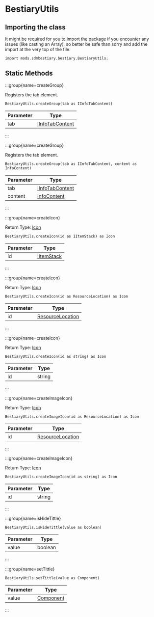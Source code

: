 # BestiaryUtils

## Importing the class

It might be required for you to import the package if you encounter any issues (like casting an Array), so better be safe than sorry and add the import at the very top of the file.
```zenscript
import mods.sdmbestiary.bestiary.BestiaryUtils;
```


## Static Methods

:::group{name=createGroup}

Registers the tab element.

```zenscript
BestiaryUtils.createGroup(tab as IInfoTabContent)
```

| Parameter |                                   Type                                    |
|-----------|---------------------------------------------------------------------------|
| tab       | [IInfoTabContent](/mods/sdmbestiary/bestiary/api/content/IInfoTabContent) |


:::

:::group{name=createGroup}

Registers the tab element.

```zenscript
BestiaryUtils.createGroup(tab as IInfoTabContent, content as InfoContent)
```

| Parameter |                                   Type                                    |
|-----------|---------------------------------------------------------------------------|
| tab       | [IInfoTabContent](/mods/sdmbestiary/bestiary/api/content/IInfoTabContent) |
| content   | [InfoContent](/mods/sdmbestiary/bestiary/api/content/InfoContent)         |


:::

:::group{name=createIcon}

Return Type: [Icon](/mods/sdmbestiary/bestiary/Icon)

```zenscript
BestiaryUtils.createIcon(id as IItemStack) as Icon
```

| Parameter |                    Type                    |
|-----------|--------------------------------------------|
| id        | [IItemStack](/vanilla/api/item/IItemStack) |


:::

:::group{name=createIcon}

Return Type: [Icon](/mods/sdmbestiary/bestiary/Icon)

```zenscript
BestiaryUtils.createIcon(id as ResourceLocation) as Icon
```

| Parameter |                            Type                            |
|-----------|------------------------------------------------------------|
| id        | [ResourceLocation](/vanilla/api/resource/ResourceLocation) |


:::

:::group{name=createIcon}

Return Type: [Icon](/mods/sdmbestiary/bestiary/Icon)

```zenscript
BestiaryUtils.createIcon(id as string) as Icon
```

| Parameter |  Type  |
|-----------|--------|
| id        | string |


:::

:::group{name=createImageIcon}

Return Type: [Icon](/mods/sdmbestiary/bestiary/Icon)

```zenscript
BestiaryUtils.createImageIcon(id as ResourceLocation) as Icon
```

| Parameter |                            Type                            |
|-----------|------------------------------------------------------------|
| id        | [ResourceLocation](/vanilla/api/resource/ResourceLocation) |


:::

:::group{name=createImageIcon}

Return Type: [Icon](/mods/sdmbestiary/bestiary/Icon)

```zenscript
BestiaryUtils.createImageIcon(id as string) as Icon
```

| Parameter |  Type  |
|-----------|--------|
| id        | string |


:::

:::group{name=isHideTittle}

```zenscript
BestiaryUtils.isHideTittle(value as boolean)
```

| Parameter |  Type   |
|-----------|---------|
| value     | boolean |


:::

:::group{name=setTittle}

```zenscript
BestiaryUtils.setTittle(value as Component)
```

| Parameter |                   Type                   |
|-----------|------------------------------------------|
| value     | [Component](/vanilla/api/text/Component) |


:::

